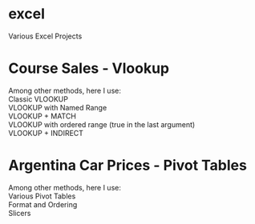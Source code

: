# excel
Various Excel Projects

# Course Sales - Vlookup
Among other methods, here I use: <br />
Classic VLOOKUP<br />
VLOOKUP with Named Range<br />
VLOOKUP + MATCH<br />
VLOOKUP with ordered range (true in the last argument)<br />
VLOOKUP + INDIRECT<br />

# Argentina Car Prices - Pivot Tables
Among other methods, here I use: <br />
Various Pivot Tables<br />
Format and Ordering<br />
Slicers<br />
